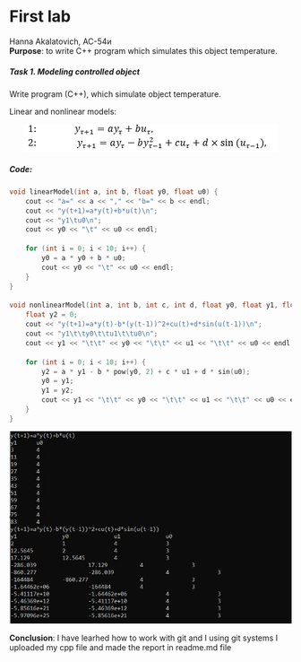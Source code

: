 # First lab
Hanna Akalatovich, AC-54и\
**Purpose**: to write C++ program which simulates this object temperature.
##### Task 1. Modeling controlled object

Write program (C++), which simulate object temperature.

Linear and nonlinear models:

<p align="center">
<img src="images/img2.png" alt="models">
</p>


##### Code:
```c++
void linearModel(int a, int b, float y0, float u0) {
	cout << "a=" << a << "," << "b=" << b << endl;
	cout << "y(t+1)=a*y(t)+b*u(t)\n";
	cout << "y1\tu0\n";
	cout << y0 << "\t" << u0 << endl;

	for (int i = 0; i < 10; i++) {
		y0 = a * y0 + b * u0;
		cout << y0 << "\t" << u0 << endl;
	}
}

void nonlinearModel(int a, int b, int c, int d, float y0, float y1, float u0, float u1) {
	float y2 = 0;
	cout << "y(t+1)=a*y(t)-b*(y(t-1))^2+cu(t)+d*sin(u(t-1))\n";
	cout << "y1\t\ty0\t\tu1\t\tu0\n";
	cout << y1 << "\t\t" << y0 << "\t\t" << u1 << "\t\t" << u0 << endl;

	for (int i = 0; i < 10; i++) {
		y2 = a * y1 - b * pow(y0, 2) + c * u1 + d * sin(u0);
		y0 = y1;
		y1 = y2;
		cout << y1 << "\t\t" << y0 << "\t\t" << u1 << "\t\t" << u0 << endl;
	}
}
```
<p align="center">
<img src="images/result.jpg" alt="result">
</p>

**Conclusion**: I have learhed how to work with git and I using git systems I uploaded my cpp file and made the report in readme.md file

